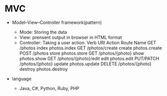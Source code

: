 # MVC
* Model–View–Controller framework(pattern)
  * Mode: Storing the data
  * View: prensent output in browser in HTML format
  * Controller: Taking a user action. 
       Verb	URI	Action	Route Name
       GET	/photos	index	photos.index
       GET	/photos/create	create	photos.create
       POST	/photos	store	photos.store
       GET	/photos/{photo}	show	photos.show
       GET	/photos/{photo}/edit	edit	photos.edit
       PUT/PATCH	/photos/{photo}	update	photos.update
       DELETE	/photos/{photo}	destroy	photos.destroy

* language    
  * Java, C#, Python, Ruby, PHP
